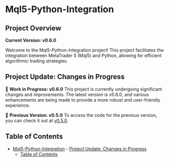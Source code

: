 # Mql5-Python-Integration

## Project Overview

**Current Version: v0.6.0**

Welcome to the Mql5-Python-Integration project! This project facilitates the integration between MetaTrader 5 (Mql5) and Python, allowing for efficient algorithmic trading strategies.

## Project Update: Changes in Progress

🚧 **Work in Progress: v0.6.0**
This project is currently undergoing significant changes and improvements. The latest version is v0.6.0, and various enhancements are being made to provide a more robust and user-friendly experience.

📌 **Previous Version: v0.5.0**
To access the code for the previous version, you can check it out at [v0.5.0](https://github.com/Joaopeuko/Mql5-Python-Integration/releases/tag/v0.5.0).

## Table of Contents

- [Mql5-Python-Integration](#mql5-python-integration)
      - [Project Update: Changes in Progress](#project-update-changes-in-progress)
  - [Table of Contents](#table-of-contents)
